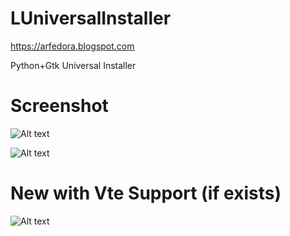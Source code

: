 # LUniversalInstaller
https://arfedora.blogspot.com

Python+Gtk  Universal Installer



# Screenshot

![Alt text](https://raw.githubusercontent.com/yucefsourani/LUniversalInstaller/master/Screenshot/Screenshot1.png "Screenshot")


![Alt text](https://raw.githubusercontent.com/yucefsourani/LUniversalInstaller/master/Screenshot/Screenshot2.png "Screenshot")


# New with Vte Support (if exists)

![Alt text](https://raw.githubusercontent.com/yucefsourani/LUniversalInstaller/master/Screenshot/Screenshot3.jpg "Screenshot")

